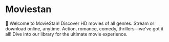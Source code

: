 # Moviestan
🎥 Welcome to MovieStan! Discover HD movies of all genres. Stream or download online, anytime. Action, romance, comedy, thrillers—we've got it all! Dive into our library for the ultimate movie experience.
